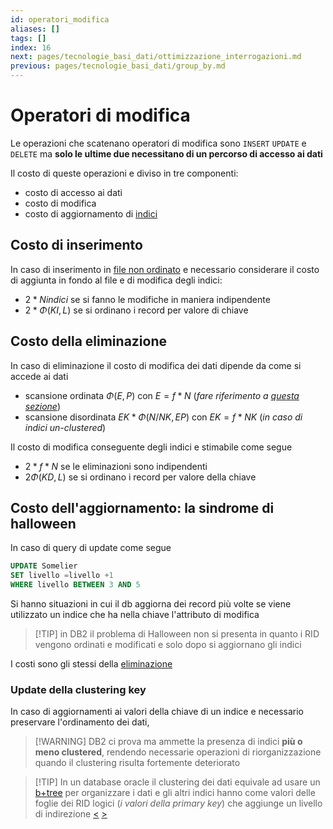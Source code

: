```yaml
---
id: operatori_modifica
aliases: []
tags: []
index: 16
next: pages/tecnologie_basi_dati/ottimizzazione_interrogazioni.md
previous: pages/tecnologie_basi_dati/group_by.md
---
```


# Operatori di modifica

Le operazioni che scatenano operatori di modifica sono `INSERT` `UPDATE` e `DELETE` ma **solo le ultime due necessitano di un percorso di accesso ai dati**

Il costo di queste operazioni e diviso in tre componenti:

- costo di accesso ai dati
- costo di modifica
- costo di aggiornamento di [indici](pages/tecnologie_basi_dati/indici.md)

## Costo di inserimento

In caso di inserimento in [file non ordinato](pages/tecnologie_basi_dati/gestione_disco.md#heap%20file) e necessario considerare il costo di aggiunta in fondo al file  e di modifica degli indici:

- $2*Nindici$ se si fanno le modifiche in maniera indipendente
- $2*\Phi(KI,L)$ se si ordinano i record per valore di chiave

## Costo della eliminazione

In caso di eliminazione il costo di modifica dei dati dipende da come si accede ai dati

- scansione ordinata $\Phi(E,P)$ con $E = f*N$ (*fare riferimento a [questa sezione](pages/tecnologie_basi_dati/operatori_relazionali.md#stime%20di%20costo%20di%20un%20operatore)*)
- scansione disordinata $EK*\Phi(N/NK,EP)$ con $EK = f*NK$ (*in caso di indici un-clustered*)

Il costo di modifica conseguente degli indici e stimabile come segue

- $2*f*N$ se le eliminazioni sono indipendenti
- $2\Phi(KD,L)$ se si ordinano i record per valore della chiave

## Costo dell'aggiornamento: la sindrome di halloween

In caso di query di update come segue

```sql
UPDATE Somelier
SET livello =livello +1
WHERE livello BETWEEN 3 AND 5
```

Si hanno situazioni in cui il db aggiorna dei record più volte se viene utilizzato un indice che ha nella chiave l'attributo di modifica

>[!TIP] in DB2 il problema di Halloween non si presenta in quanto i RID vengono ordinati e modificati e solo dopo si aggiornano gli indici

I costi sono gli stessi della [eliminazione](#Costo%20della%20eliminazione)

### Update della clustering key

In caso di aggiornamenti ai valori della chiave di un indice e necessario preservare l'ordinamento dei dati,
>[!WARNING] DB2 ci prova ma ammette la presenza di indici **più o meno clustered**, rendendo necessarie operazioni di riorganizzazione quando il clustering risulta fortemente deteriorato

>[!TIP] In  un database oracle il clustering dei dati equivale ad usare un [b+tree](pages/tecnologie_basi_dati/b+tree.md) per organizzare i dati e gli altri indici hanno come valori delle foglie dei RID logici (*i valori della primary key*) che aggiunge un livello di indirezione
[<](pages/tecnologie_basi_dati/group_by.md) [>](pages/tecnologie_basi_dati/ottimizzazione_interrogazioni.md)
